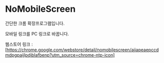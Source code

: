 # NoMobileScreen
간단한 크롬 확장프로그램입니다.

모바일 링크를 PC 링크로 바꿉니다.

웹스토어 링크 : [https://chrome.google.com/webstore/detail/nomobilescreen/ajiapeaepccdmdpgpaijlpdjblafbenp?utm_source=chrome-ntp-icon]
